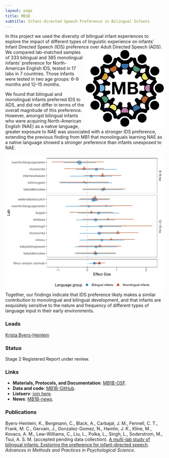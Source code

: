 ```yaml
---
layout: page
title: MB1B
subtitle: Infant-directed Speech Preference in Bilingual Infants
---
```


<!--
- Gaze following: Is it a MB project? Is it under MB1L?

To-do:
- replace image placeholders.
- Add high resolution plot.
- add collaborators map.
-->

In this project we used the diversity of bilingual infant experiences to explore the impact of different types of linguistic experience on infants’ Infant Directed Speech (IDS) preference over Adult Directed Speech (ADS). <img style="float: right;" src="/assets/img/placeholder.png"> We compared lab-matched samples of 333 bilingual and 385 monolingual infants’ preference for North-American English IDS, tested in 17 labs in 7 countries. Those infants were tested in two age groups: 6–9 months and 12–15 months.

We found that bilingual and monolingual infants preferred IDS to ADS, and did not differ in terms of the overall magnitude of this preference. However, amongst bilingual infants who were acquiring North-American English (NAE) as a native language, greater exposure to NAE was associated with a stronger IDS preference, extending the previous finding from MB1 that monolinguals learning NAE as a native language showed a stronger preference than infants unexposed to NAE.

<img style="float: right;" src="/assets/img/mb1b_plot1_lq_replace.jpg">
<br>

Together, our findings indicate that IDS preference likely makes a similar contribution to monolingual and bilingual development, and that infants are exquisitely sensitive to the nature and frequency of different types of language input in their early environments.

### Leads
[Krista Byers-Heinlein](https://www.concordia.ca/artsci/psychology/faculty.html?fpid=krista-byers-heinlein)

### Status
Stage 2 Registered Report under review.

### Links
* **Materials, Protocols, and Documentation**: [MB1B-OSF](https://osf.io/zauhq/).
* **Data and code**: [MB1B-GitHub](https://github.com/manybabies/mb1b-analysis-public).
* **Listserv**: [join here](https://groups.google.com/forum/#!forum/manybabies-bilingual).
* **News**: [MB1B-news]({{site.baseurl}}/tags/#MB1B).

### Publications
Byers-Heinlein, K., Bergmann, C., Black, A., Carbajal, J. M., Fennell, C. T., Frank, M. C., Gervain, J., Gonzalez-Gomez, N., Hamlin, J. K., Kline, M., Kovacs, A. M., Lew-Williams, C., Liu, L., Polka, L., Singh, L., Soderstrom, M., Tsui, A. S. M. (accepted pending data collection). [A multi-lab study of bilingual infants: Exploring the preference for infant-directed speech](https://docs.google.com/document/d/1IsqOI3zNOSy-8H1rAjKWeBMlQD5QyAcnUdkhV_n2K2g). _Advances in Methods and Practices in Psychological Science_.

<!--
**News release**: See also the news releases by
-->
